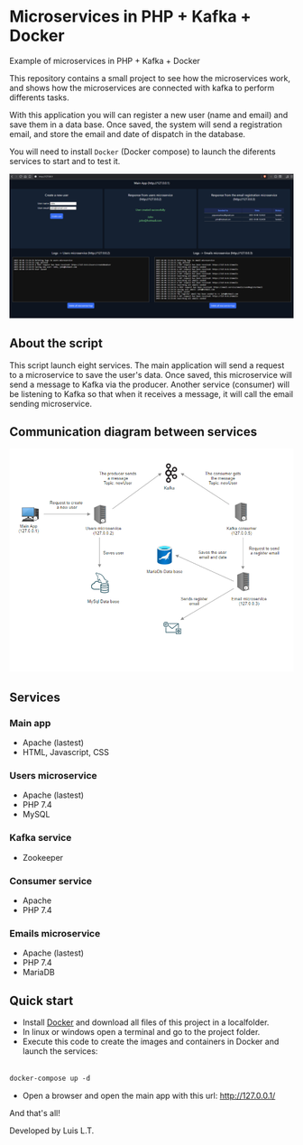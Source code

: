 # Microservices in PHP + Kafka + Docker
Example of microservices in PHP + Kafka + Docker

This repository contains a small project to see how the microservices work, and shows how the microservices are connected with kafka to perform differents tasks.

With this application you will can register a new user (name and email) and save them in a data base. Once saved, the system will send a registration email, and store the email and date of dispatch in the database.

You will need to install `Docker` (Docker compose) to launch the diferents services to start and to test it.

![Alt text](screenshot.png)

## About the script

This script launch eight services. The main application will send a request to a microservice to save the user's data. Once saved, this microservice will send a message to Kafka via the producer. Another service (consumer) will be listening to Kafka so that when it receives a message, it will call the email sending microservice.

## Communication diagram between services

![Alt text](diagram.png)

## Services

### Main app
- Apache (lastest)
- HTML, Javascript, CSS

### Users microservice
- Apache (lastest)
- PHP 7.4
- MySQL

### Kafka service
- Zookeeper

### Consumer service
- Apache
- PHP 7.4

### Emails microservice
- Apache (lastest)
- PHP 7.4
- MariaDB

## Quick start

- Install [Docker](https://www.docker.com/products/docker-desktop/) and download all files of this project in a localfolder. 
- In linux or windows open a terminal and go to the project folder.
- Execute this code to create the images and containers in Docker and launch the services:

```Dockerfile

docker-compose up -d

```

- Open a browser and open the main app with this url: http://127.0.0.1/

And that's all!

Developed by Luis L.T.
